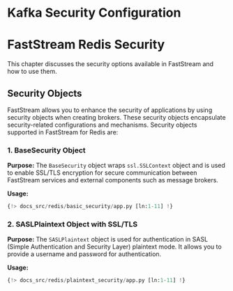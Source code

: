 # Kafka Security Configuration

# FastStream Redis Security

This chapter discusses the security options available in FastStream and how to use them.

## Security Objects

FastStream allows you to enhance the security of applications by using security objects when creating brokers. These security objects encapsulate security-related configurations and mechanisms. Security objects supported in FastStream for Redis are:

### 1. BaseSecurity Object

**Purpose:** The `BaseSecurity` object wraps `ssl.SSLContext` object and is used to enable SSL/TLS encryption for secure communication between FastStream services and external components such as message brokers.

**Usage:**

```python linenums="1"
{!> docs_src/redis/basic_security/app.py [ln:1-11] !}
```

### 2. SASLPlaintext Object with SSL/TLS

**Purpose:** The `SASLPlaintext` object is used for authentication in SASL (Simple Authentication and Security Layer) plaintext mode. It allows you to provide a username and password for authentication.

**Usage:**

```python linenums="1"
{!> docs_src/redis/plaintext_security/app.py [ln:1-11] !}
```
